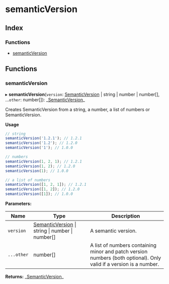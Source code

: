 # semanticVersion

## Index

### Functions

- [semanticVersion](_lib_.md#semanticversion)

## Functions

### semanticVersion

▸ **semanticVersion**(`version`: [SemanticVersion](../interfaces/_semanticversion_.semanticversion.md) | string | number | number[], ...`other`: number[]): _[SemanticVersion](../interfaces/\_semanticversion_.semanticversion.md)\_

Creates SemanticVersion from a string, a number, a list of numbers or SemanticVersion.

**Usage**

```typescript
// string
semanticVersion('1.2.1'); // 1.2.1
semanticVersion('1.2'); // 1.2.0
semanticVersion('1'); // 1.0.0

// numbers
semanticVersion(1, 2, 1); // 1.2.1
semanticVersion(1, 2); // 1.2.0
semanticVersion(1); // 1.0.0

// a list of numbers
semanticVersion([1, 2, 1]); // 1.2.1
semanticVersion([1, 2]); // 1.2.0
semanticVersion([1]); // 1.0.0
```

**Parameters:**

| Name       | Type                                                                                                              | Description                                                                                                        |
| ---------- | ----------------------------------------------------------------------------------------------------------------- | ------------------------------------------------------------------------------------------------------------------ |
| `version`  | [SemanticVersion](../interfaces/_semanticversion_.semanticversion.md) &#124; string &#124; number &#124; number[] | A semantic version.                                                                                                |
| `...other` | number[]                                                                                                          | A list of numbers containing minor and patch version numbers (both optional). Only valid if a version is a number. |

**Returns:** _[SemanticVersion](../interfaces/\_semanticversion_.semanticversion.md)\_
